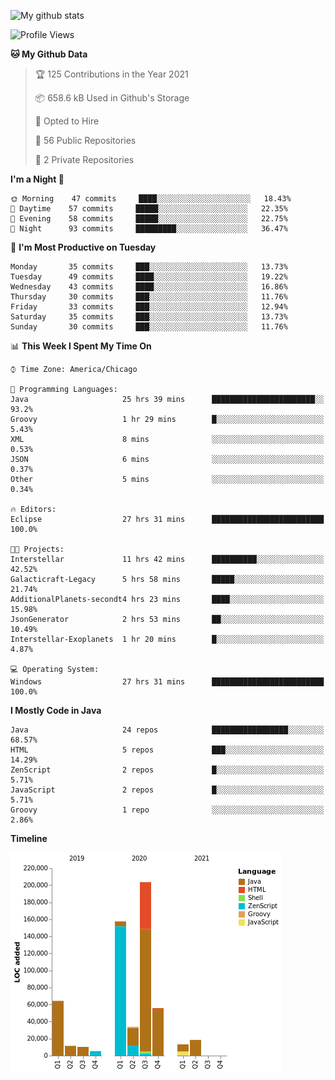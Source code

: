 ![My github stats](https://github-readme-stats.vercel.app/api?username=romvoid95&theme=gruvbox&include_all_commits=true&show_icons=true")

<!--START_SECTION:waka-->
![Profile Views](http://img.shields.io/badge/Profile%20Views-0-blue)

**🐱 My Github Data** 

> 🏆 125 Contributions in the Year 2021
 > 
> 📦 658.6 kB Used in Github's Storage 
 > 
> 💼 Opted to Hire
 > 
> 📜 56 Public Repositories 
 > 
> 🔑 2 Private Repositories  
 > 
**I'm a Night 🦉** 

```text
🌞 Morning    47 commits     ████░░░░░░░░░░░░░░░░░░░░░   18.43% 
🌆 Daytime    57 commits     █████░░░░░░░░░░░░░░░░░░░░   22.35% 
🌃 Evening    58 commits     █████░░░░░░░░░░░░░░░░░░░░   22.75% 
🌙 Night      93 commits     █████████░░░░░░░░░░░░░░░░   36.47%

```
📅 **I'm Most Productive on Tuesday** 

```text
Monday       35 commits     ███░░░░░░░░░░░░░░░░░░░░░░   13.73% 
Tuesday      49 commits     ████░░░░░░░░░░░░░░░░░░░░░   19.22% 
Wednesday    43 commits     ████░░░░░░░░░░░░░░░░░░░░░   16.86% 
Thursday     30 commits     ███░░░░░░░░░░░░░░░░░░░░░░   11.76% 
Friday       33 commits     ███░░░░░░░░░░░░░░░░░░░░░░   12.94% 
Saturday     35 commits     ███░░░░░░░░░░░░░░░░░░░░░░   13.73% 
Sunday       30 commits     ███░░░░░░░░░░░░░░░░░░░░░░   11.76%

```


📊 **This Week I Spent My Time On** 

```text
⌚︎ Time Zone: America/Chicago

💬 Programming Languages: 
Java                     25 hrs 39 mins      ███████████████████████░░   93.2% 
Groovy                   1 hr 29 mins        █░░░░░░░░░░░░░░░░░░░░░░░░   5.43% 
XML                      8 mins              ░░░░░░░░░░░░░░░░░░░░░░░░░   0.53% 
JSON                     6 mins              ░░░░░░░░░░░░░░░░░░░░░░░░░   0.37% 
Other                    5 mins              ░░░░░░░░░░░░░░░░░░░░░░░░░   0.34%

🔥 Editors: 
Eclipse                  27 hrs 31 mins      █████████████████████████   100.0%

🐱‍💻 Projects: 
Interstellar             11 hrs 42 mins      ██████████░░░░░░░░░░░░░░░   42.52% 
Galacticraft-Legacy      5 hrs 58 mins       █████░░░░░░░░░░░░░░░░░░░░   21.74% 
AdditionalPlanets-secondt4 hrs 23 mins       ████░░░░░░░░░░░░░░░░░░░░░   15.98% 
JsonGenerator            2 hrs 53 mins       ██░░░░░░░░░░░░░░░░░░░░░░░   10.49% 
Interstellar-Exoplanets  1 hr 20 mins        █░░░░░░░░░░░░░░░░░░░░░░░░   4.87%

💻 Operating System: 
Windows                  27 hrs 31 mins      █████████████████████████   100.0%

```

**I Mostly Code in Java** 

```text
Java                     24 repos            █████████████████░░░░░░░░   68.57% 
HTML                     5 repos             ███░░░░░░░░░░░░░░░░░░░░░░   14.29% 
ZenScript                2 repos             █░░░░░░░░░░░░░░░░░░░░░░░░   5.71% 
JavaScript               2 repos             █░░░░░░░░░░░░░░░░░░░░░░░░   5.71% 
Groovy                   1 repo              ░░░░░░░░░░░░░░░░░░░░░░░░░   2.86%

```


**Timeline**

![Chart not found](https://raw.githubusercontent.com/ROMVoid95/ROMVoid95/master/charts/bar_graph.png) 


<!--END_SECTION:waka-->
